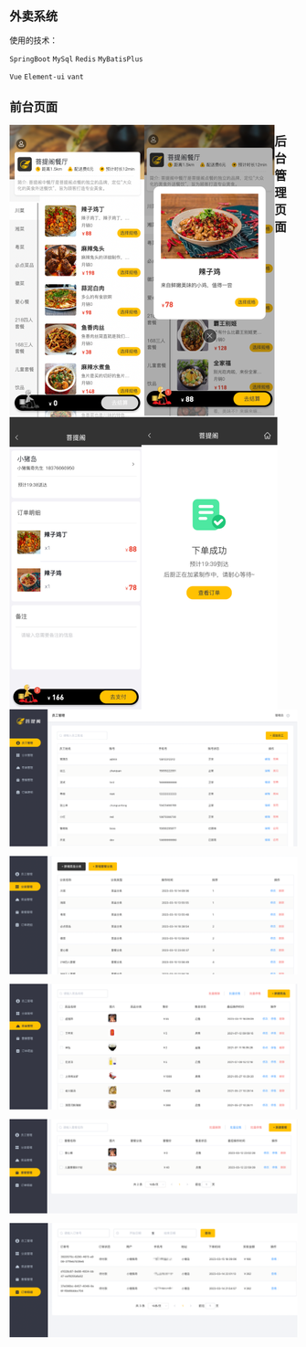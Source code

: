 ## 外卖系统

使用的技术：

`SpringBoot` `MySql` `Redis` `MyBatisPlus` 

`Vue` `Element-ui` `vant` 

## 前台页面

<img src="https://raw.githubusercontent.com/humeng1010/images-for-blog/main/readme-imgs/202303151836452.png" alt="image-20230315183624309" style="zoom:50%;float:left" /><img src="https://raw.githubusercontent.com/humeng1010/images-for-blog/main/readme-imgs/202303151837932.png" alt="image-20230315183745880" style="zoom:50%;float:left" /><img src="https://raw.githubusercontent.com/humeng1010/images-for-blog/main/readme-imgs/202303151838628.png" alt="image-20230315183844577" style="zoom:50%;float:left" />





































<img src="https://raw.githubusercontent.com/humeng1010/images-for-blog/main/readme-imgs/202303151839240.png" alt="image-20230315183914184" style="zoom:50%;float:left" />

## 后台管理页面



![image-20230315183231808](https://raw.githubusercontent.com/humeng1010/images-for-blog/main/readme-imgs/202303151832403.png)

![image-20230315184044807](https://raw.githubusercontent.com/humeng1010/images-for-blog/main/readme-imgs/202303151840874.png)

![image-20230315184057429](https://raw.githubusercontent.com/humeng1010/images-for-blog/main/readme-imgs/202303151840483.png)

![image-20230315184108566](https://raw.githubusercontent.com/humeng1010/images-for-blog/main/readme-imgs/202303151841607.png)

![image-20230315184149059](https://raw.githubusercontent.com/humeng1010/images-for-blog/main/readme-imgs/202303151841092.png)
